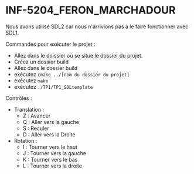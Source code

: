 # INF-5204_FERON_MARCHADOUR

Nous avons utilisé SDL2 car nous n'arrivions pas à le faire fonctionner avec SDL1.

Commandes pour exécuter le projet : 
* Allez dans le doissier où se situe le dossier du projet.
* Créez un dossier build
* Allez dans le dossier build
* exécutez `cmake ../[nom du dossier du projet]`
* exécutez `make`
* exécutez `./TP1/TP1_SDLtemplate`

Contrôles :
* Translation :
  * Z : Avancer 
  * Q : Aller vers la gauche
  * S : Reculer
  * D : Aller vers la Droite
* Rotation :
  * I : Tourner vers le haut
  * J : Tourner vers la gauche
  * K : Tourner vers le bas
  * L : Tourner vers la droite
